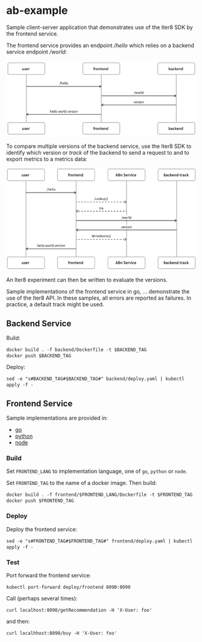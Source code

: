 # ab-example

Sample client-server application that demonstrates use of the Iter8 SDK by the frontend service.

The frontend service provides an endpoint _/hello_ which relies on a backend service endpoint _/world_:

![application interaction](images/application-interaction.png)

To compare multiple versions of the backend service, use the Iter8 SDK to identify which version or _track_ of the backend to send a request to and to export metrics to a metrics data:

![application interation with Iter8 ABn service](images/interaction.png)

An Iter8 experiment can then be written to evaluate the versions.

Sample implementations of the frontend service in go, ... demonstrate the use of the Iter8 API. In these samples, all errors are reported as failures. In practice, a default track might be used.

## Backend Service

Build:

```shell
docker build . -f backend/Dockerfile -t $BACKEND_TAG
docker push $BACKEND_TAG
```

Deploy:

```shell
sed -e "s#BACKEND_TAG#$BACKEND_TAG#" backend/deploy.yaml | kubectl apply -f -
```

## Frontend Service

Sample implementations are provided in:

- [go](https://github.com/kalantar/ab-example/tree/main/frontend/go)
- [python](https://github.com/kalantar/ab-example/tree/main/frontend/python)
- [node](https://github.com/kalantar/ab-example/tree/main/frontend/node)

### Build

Set `FRONTEND_LANG` to implementation language, one of `go`, `python` or `node`.

Set `FRONTEND_TAG` to the name of a docker image. Then build:

```shell
docker build . -f frontend/$FRONTEND_LANG/Dockerfile -t $FRONTEND_TAG
docker push $FRONTEND_TAG
```

### Deploy

Deploy the frontend service:

```shell
sed -e "s#FRONTEND_TAG#$FRONTEND_TAG#" frontend/deploy.yaml | kubectl apply -f -
```

### Test

Port forward the frontend service:

```shell
kubectl port-forward deploy/frontend 8090:8090
```

Call (perhaps several times):

```shell
curl localhost:8090/getRecommendation -H 'X-User: foo'
```

and then:

```shell
curl localhhost:8090/buy -H 'X-User: foo'
